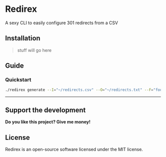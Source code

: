 # Redirex
A sexy CLI to easily configure 301 redirects from a CSV

## Installation
> stuff will go here

## Guide
### Quickstart
```bash
./redirex generate --I="~/redirects.csv" --O="~/redirects.txt" --F="foo" --R="bar"
```
------
## Support the development
**Do you like this project? Give me money!**

## License

Redirex is an open-source software licensed under the MIT license.
